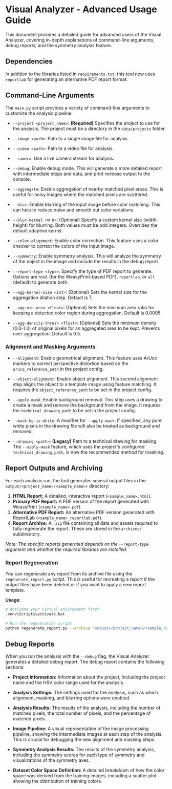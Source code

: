 # Visual Analyzer - Advanced Usage Guide

This document provides a detailed guide for advanced users of the Visual Analyzer, covering in-depth explanations of command-line arguments, debug reports, and the symmetry analysis feature.

## Dependencies

In addition to the libraries listed in `requirements.txt`, this tool now uses `reportlab` for generating an alternative PDF report format.

## Command-Line Arguments

The `main.py` script provides a variety of command-line arguments to customize the analysis pipeline:

*   `--project <project_name>`: **(Required)** Specifies the project to use for the analysis. The project must be a directory in the `data/projects` folder.

*   `--image <path>`: Path to a single image file for analysis.

*   `--video <path>`: Path to a video file for analysis.

*   `--camera`: Use a live camera stream for analysis.

*   `--debug`: Enable debug mode. This will generate a more detailed report with intermediate steps and data, and print verbose output to the console.

*   `--aggregate`: Enable aggregation of nearby matched pixel areas. This is useful for noisy images where the matched pixels are scattered.

*   `--blur`: Enable blurring of the input image before color matching. This can help to reduce noise and smooth out color variations.

*   `--blur-kernel <W H>`: (Optional) Specify a custom kernel size (width height) for blurring. Both values must be odd integers. Overrides the default adaptive kernel.

*   `--color-alignment`: Enable color correction. This feature uses a color checker to correct the colors of the input image.

*   `--symmetry`: Enable symmetry analysis. This will analyze the symmetry of the object in the image and include the results in the debug report.

*   `--report-type <type>`: Specify the type of PDF report to generate. Options are `html` (for the WeasyPrint-based PDF), `reportlab`, or `all` (default) to generate both.

*   `--agg-kernel-size <int>`: (Optional) Sets the kernel size for the aggregation dilation step. Default is 7.

*   `--agg-min-area <float>`: (Optional) Sets the minimum area ratio for keeping a detected color region during aggregation. Default is 0.0005.

*   `--agg-density-thresh <float>`: (Optional) Sets the minimum density (0.0-1.0) of original pixels for an aggregated area to be kept. Prevents over-aggregation. Default is 0.5.

### Alignment and Masking Arguments

*   `--alignment`: Enable geometrical alignment. This feature uses ArUco markers to correct perspective distortion based on the `aruco_reference_path` in the project config.

*   `--object-alignment`: Enable object alignment. This second alignment step aligns the object to a template image using feature matching. It requires the `object_reference_path` to be set in the project config.

*   `--apply-mask`: Enable background removal. This step uses a drawing to create a mask and remove the background from the image. It requires the `technical_drawing_path` to be set in the project config.

*   `--mask-bg-is-white`: A modifier for `--apply-mask`. If specified, any pure white pixels in the drawing file will also be treated as background and removed.

*   `--drawing <path>`: **(Legacy)** Path to a technical drawing for masking. The `--apply-mask` feature, which uses the project's configured `technical_drawing_path`, is now the recommended method for masking.

## Report Outputs and Archiving

For each analysis run, the tool generates several output files in the `output/<project_name>/<sample_name>/` directory:

1.  **HTML Report:** A detailed, interactive report (`<sample_name>.html`).
2.  **Primary PDF Report:** A PDF version of the report generated with WeasyPrint (`<sample_name>.pdf`).
3.  **Alternative PDF Report:** An alternative PDF version generated with ReportLab (`<sample_name>_reportlab.pdf`).
4.  **Report Archive:** A `.zip` file containing all data and assets required to fully regenerate the report. These are stored in the `archives/` subdirectory.

*Note: The specific reports generated depends on the `--report-type` argument and whether the required libraries are installed.*

### Report Regeneration

You can regenerate any report from its archive file using the `regenerate_report.py` script. This is useful for recreating a report if the output files have been deleted or if you want to apply a new report template.

**Usage:**
```bash
# Activate your virtual environment first
.venv\Scripts\activate.bat

# Run the regeneration script
python regenerate_report.py --archive "output/<project_name>/<sample_name>/archives/<archive_name>.zip"
```

## Debug Reports

When you run the analysis with the `--debug` flag, the Visual Analyzer generates a detailed debug report. The debug report contains the following sections:

*   **Project Information:** Information about the project, including the project name and the HSV color range used for the analysis.

*   **Analysis Settings:** The settings used for the analysis, such as which alignment, masking, and blurring options were enabled.

*   **Analysis Results:** The results of the analysis, including the number of matched pixels, the total number of pixels, and the percentage of matched pixels.

*   **Image Pipeline:** A visual representation of the image processing pipeline, showing the intermediate images at each step of the analysis. This is crucial for debugging the new alignment and masking steps.

*   **Symmetry Analysis Results:** The results of the symmetry analysis, including the symmetry scores for each type of symmetry and visualizations of the symmetry axes.

*   **Dataset Color Space Definition:** A detailed breakdown of how the color space was derived from the training images, including a scatter plot showing the distribution of training colors.
